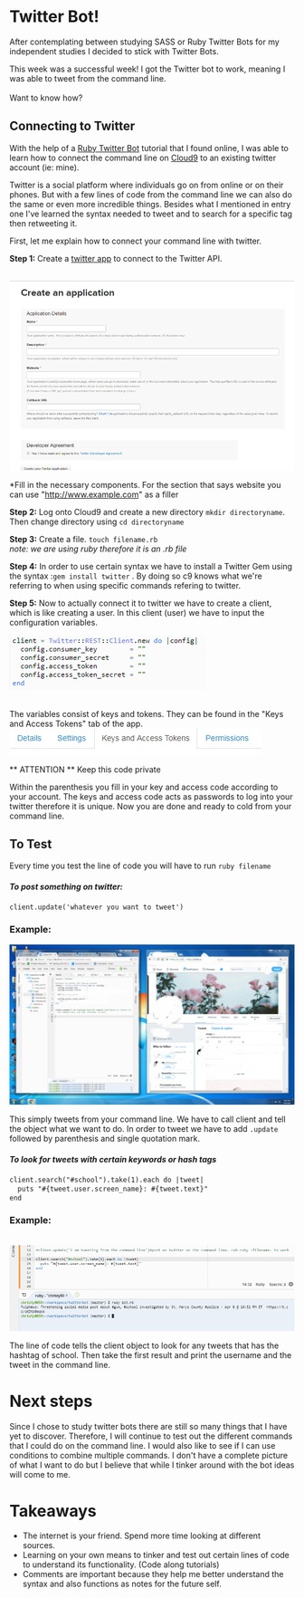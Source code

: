 # Twitter Bot! 

After contemplating between studying SASS or Ruby Twitter Bots for my independent studies I decided to stick with Twitter Bots. 

This week was a successful week! I got the Twitter bot to work, meaning I was able to tweet from the command line. 
<br> <br> 
Want to know how?

## Connecting to Twitter 
With the help of a [Ruby Twitter Bot](http://www.codebycodes.com/blog/2015/08/31/creating-a-simeple-twitter-bot-with-ruby) tutorial that I found online, I was able to learn how to connect the command line on [Cloud9](https://c9.io) to an existing twitter account (ie: mine).

Twitter is a social platform where individuals go on from online or on their phones. But with a few lines of code from the command line we can also do the same or even more incredible things. Besides what I mentioned in entry one I've learned the syntax needed to tweet and to search for a specific tag then retweeting it. 

First, let me explain how to connect your command line with twitter. 

**Step 1:** Create a [twitter app](https://apps.twitter.com/) to connect to the Twitter API. 

<br>
<img src="../images/twitterapp.png">
<br>

*Fill in the necessary components. For the section that says website you can use  "http://www.example.com" as a filler 

**Step 2:** Log onto Cloud9 and create a new directory ``` mkdir directoryname ```. Then change directory using ```cd directoryname```

**Step 3:** Create a file.  ``` touch filename.rb ```<br> 
*_note: we are using ruby therefore it is an .rb file_*

**Step 4:** In order to use certain syntax we have to install a Twitter Gem using the syntax :``` gem install twitter ``` . By doing so c9 knows what we're referring to when using specific commands refering to twitter. <br> 

**Step 5:** Now to actually connect it to twitter we have to create a client, which is like creating a user. In this client (user) we have to input the configuration variables. 

<img src=../images/client.png> <br>

<br>
The variables consist of keys and tokens. They can be found in the "Keys and Access Tokens" tab of the app. 

<br> 
<img src=../images/keyandaccess.png> 
<br> 

** ATTENTION ** Keep this code private 
<br> 

Within the parenthesis you fill in your key and access code according to your account. The keys and access code acts as passwords to log into your twitter therefore it is unique. Now you are done and ready to cold from your command line. 


## To Test

Every time you test the line of code you will have to run ```ruby filename```

#### _To post something on twitter:_ 

```
client.update('whatever you want to tweet')
```
### Example: 
<img src=../images/myex.png>

This simply tweets from your command line. We have to call client and tell the object what we want to do. In order to tweet we have to add ```.update``` followed by parenthesis and single quotation mark. 



#### *_To look for tweets with certain keywords or hash tags_*

```
client.search("#school").take(1).each do |tweet|
  puts "#{tweet.user.screen_name}: #{tweet.text}"
end
```

### Example:
<br>
<img src=../images/search.png>
<br> 

The line of code tells the client object to look for any tweets that has the hashtag of school. Then take the first result and print the username and the tweet in the command line.
<br> 

# Next steps
Since I chose to study twitter bots there are still so many things that I have yet to discover. Therefore, I will continue to test out the different commands that I could do on the command line. I would also like to see if I can use conditions to combine multiple commands. I don't have a complete picture of what I want to do but I believe that while I tinker around with the bot ideas will come to me. 

# Takeaways 

- The internet is your friend. Spend more time looking at different sources.
- Learning on your own means to tinker and test out certain lines of code to understand its functionality. (Code along tutorials) 
- Comments are important because they help me better understand the syntax and also functions as notes for the future self.
